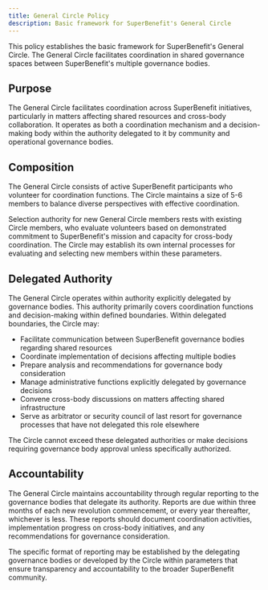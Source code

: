 ```yaml
---
title: General Circle Policy
description: Basic framework for SuperBenefit's General Circle
---
```


This policy establishes the basic framework for SuperBenefit's General Circle. The General Circle facilitates coordination in shared governance spaces between SuperBenefit's multiple governance bodies.

## Purpose

The General Circle facilitates coordination across SuperBenefit initiatives, particularly in matters affecting shared resources and cross-body collaboration. It operates as both a coordination mechanism and a decision-making body within the authority delegated to it by community and operational governance bodies.

## Composition

The General Circle consists of active SuperBenefit participants who volunteer for coordination functions. The Circle maintains a size of 5-6 members to balance diverse perspectives with effective coordination.

Selection authority for new General Circle members rests with existing Circle members, who evaluate volunteers based on demonstrated commitment to SuperBenefit's mission and capacity for cross-body coordination. The Circle may establish its own internal processes for evaluating and selecting new members within these parameters.

## Delegated Authority

The General Circle operates within authority explicitly delegated by governance bodies. This authority primarily covers coordination functions and decision-making within defined boundaries. Within delegated boundaries, the Circle may:

- Facilitate communication between SuperBenefit governance bodies regarding shared resources
- Coordinate implementation of decisions affecting multiple bodies
- Prepare analysis and recommendations for governance body consideration
- Manage administrative functions explicitly delegated by governance decisions
- Convene cross-body discussions on matters affecting shared infrastructure
- Serve as arbitrator or security council of last resort for governance processes that have not delegated this role elsewhere

The Circle cannot exceed these delegated authorities or make decisions requiring governance body approval unless specifically authorized.

## Accountability

The General Circle maintains accountability through regular reporting to the governance bodies that delegate its authority. Reports are due within three months of each new revolution commencement, or every year thereafter, whichever is less. These reports should document coordination activities, implementation progress on cross-body initiatives, and any recommendations for governance consideration.

The specific format of reporting may be established by the delegating governance bodies or developed by the Circle within parameters that ensure transparency and accountability to the broader SuperBenefit community.
